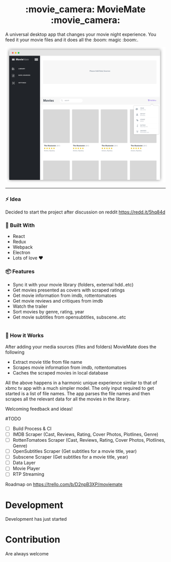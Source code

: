 <h1 align="center">:movie_camera: MovieMate :movie_camera:</h1>
A universal desktop app that changes your movie night experience. You feed it your movie files and it does all the :boom: magic :boom:.  
  
![Alt Screenshot](https://github.com/daedlock/MovieMate/raw/master/resources/screenshot.png)
___

### :zap: Idea
Decided to start the project after discussion on reddit https://redd.it/5hq84d
### :wrench: Built With
* React
* Redux
* Webpack
* Electron
* Lots of love :heart:
  
### :package: Features
* Sync it with your movie library (folders, external hdd..etc) 
* Get movies presented as covers with scraped ratings
* Get movie information from imdb, rottentomatoes 
* Get movie reviews and critiques from imdb 
* Watch the trailer 
* Sort movies by genre, rating, year
* Get movie subtitles from opensubtitles, subscene..etc   
   
   
### :rocket: How it Works  
After adding your media sources (files and folders) MovieMate does the following
* Extract movie title from file name
* Scrapes movie information from imdb, rottentomatoes
* Caches the scraped movies in local database


All the above happens in a harmonic unique experience similar to that of xbmc tv app with a much simpler model. The only input required to get started is a list of file names. The app parses the file names and then scrapes all the relevant data for all the movies in the library.

Welcoming feedback and ideas!


#TODO
- [ ] Build Process & CI
- [ ] IMDB Scraper (Cast, Reviews, Rating, Cover Photos, Plotlines, Genre)
- [ ] RottenTomatoes Scraper (Cast, Reviews, Rating, Cover Photos, Plotlines, Genre)
- [ ] OpenSubtitles Scraper (Get subtitles for a movie title, year)
- [ ] Subscene Scraper (Get subtitles for a movie title, year)
- [ ] Data Layer
- [ ] Movie Player
- [ ] RTP Streaming

Roadmap on https://trello.com/b/D2npB3XP/moviemate

# Development
Development has just started
# Contribution
Are always welcome

